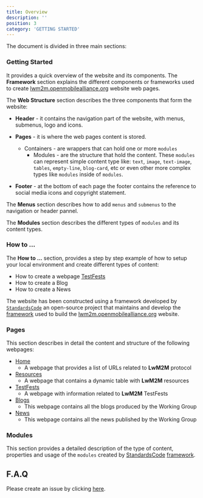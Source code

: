 ```yaml
---
title: Overview
description: ''
position: 3
category: 'GETTING STARTED'
---
```


The document is divided in three main sections:

### Getting Started
It provides a quick overview of the website and its components. 
The **Framework** section explains the different components or frameworks used to create [lwm2m.openmobilealliance.org](https://lwm2m.openmobilealliance.org/) website web pages.

The **Web Structure** section describes the three components that form the website:

* **Header** - it contains the navigation part of the website, with menus, submenus, logo and icons.

* **Pages** - it is where the web pages content is stored.
  * Containers - are wrappers that can hold one or more `modules`
    * Modules - are the structure that hold the content. These `modules` can represent simple content type like: `text`, `image`, `text-image`, `tables`, `empty-line`, `blog-card`, etc or even other more complex types like `modules` inside of `modules`.

* **Footer** - at the bottom of each page the footer contains the reference to social media icons and copyright statement.

The **Menus** section describes how to add `menus` and `submenus` to the navigation or header pannel.

The **Modules** section describes the different types of `modules` and its content types.

### How to ...
The **How to ...** section, provides a step by step example of how to setup your local environment and create different types of content:
* How to create a webpage [TestFests](https://lwm2m.openmobilealliance.org/testfests/)
* How to create a Blog
* How to create a News

The website has been constructed using a framework developed by [`StandardsCode`]() an open-source project that maintains and develop the [framework]() used to build the [lwm2m.openmobilealliance.org](https://lwm2m.openmobilealliance.org/) website.

### Pages
This section describes in detail the content and structure of the following webpages:
* [Home](https://lwm2m.openmobilealliance.org/) 
    * A webpage that provides a list of URLs related to **LwM2M** protocol
* [Resources](https://lwm2m.openmobilealliance.org/resources/)
    * A webpage that contains a dynamic table with **LwM2M** resources
* [TestFests](https://lwm2m.openmobilealliance.org/testfests/)
    * A webpage with information related to **LwM2M** TestFests
* [Blogs](https://openmobilealliance.github.io/githubpages-doc-guidelines/blogs)
    * This webpage contains all the blogs produced by the Working Group
* [News](https://openmobilealliance.github.io/githubpages-doc-guidelines/news)
    * This webpage contains all the news published by the Working Group

### Modules
This section provides a detailed description of the type of content, properties  and usage of the `modules` created by [StandardsCode]() [framework](https://openmobilealliance.github.io/githubpages-doc-guidelines/framework).

## F.A.Q
Please create an issue by clicking [here](https://github.com/OpenMobileAlliance/githubpages-doc-guidelines/issues).

